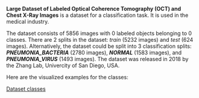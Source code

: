 **Large Dataset of Labeled Optical Coherence Tomography (OCT) and Chest X-Ray Images** is a dataset for a classification task. It is used in the medical industry. 

The dataset consists of 5856 images with 0 labeled objects belonging to 0 classes. There are 2 splits in the dataset: *train* (5232 images) and *test* (624 images). Alternatively, the dataset could be split into 3 classification splits: ***PNEUMONIA_BACTERIA*** (2780 images), ***NORMAL*** (1583 images), and ***PNEUMONIA_VIRUS*** (1493 images). The dataset was released in 2018 by the Zhang Lab, Univercity of San Diego, USA.

Here are the visualized examples for the classes:

[Dataset classes](https://github.com/dataset-ninja/zhang-lab-data-chest-xray/raw/main/visualizations/classes_preview.webm)
